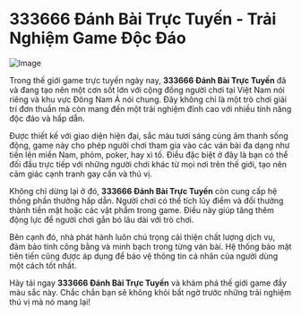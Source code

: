 # 333666 Đánh Bài Trực Tuyến - Trải Nghiệm Game Độc Đáo

![Image](https://github.com/user-attachments/assets/bd51ea9f-0666-407b-a7a7-98ead6de688c)

Trong thế giới game trực tuyến ngày nay, **333666 Đánh Bài Trực Tuyến** đã và đang tạo nên một cơn sốt lớn với cộng đồng người chơi tại Việt Nam nói riêng và khu vực Đông Nam Á nói chung. Đây không chỉ là một trò chơi giải trí đơn thuần mà còn mang đến một trải nghiệm đỉnh cao với nhiều tính năng độc đáo và hấp dẫn.

Được thiết kế với giao diện hiện đại, sắc màu tươi sáng cùng âm thanh sống động, game này cho phép người chơi tham gia vào các ván bài đa dạng như tiến lên miền Nam, phỏm, poker, hay xì tố. Điều đặc biệt ở đây là bạn có thể đối đầu trực tiếp với những người chơi khác từ mọi nơi trên thế giới, tạo nên cảm giác cạnh tranh gay cấn và thú vị.

Không chỉ dừng lại ở đó, **333666 Đánh Bài Trực Tuyến** còn cung cấp hệ thống phần thưởng hấp dẫn. Người chơi có thể tích lũy điểm và đổi thưởng thành tiền mặt hoặc các vật phẩm trong game. Điều này giúp tăng thêm động lực để người chơi gắn bó lâu dài với trò chơi.

Bên cạnh đó, nhà phát hành luôn chú trọng cải thiện chất lượng dịch vụ, đảm bảo tính công bằng và minh bạch trong từng ván bài. Hệ thống bảo mật tiên tiến cũng được áp dụng để bảo vệ thông tin cá nhân của người dùng một cách tốt nhất.

Hãy tải ngay **333666 Đánh Bài Trực Tuyến** và khám phá thế giới game đầy màu sắc này. Chắc chắn bạn sẽ không khỏi bất ngờ trước những trải nghiệm thú vị mà nó mang lại!